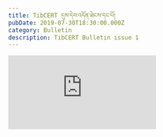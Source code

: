 ```yaml
---
title: TibCERT དུས་དེབ་འདོན་ཐེངས་དང་པོ།
pubDate: 2019-07-30T18:30:00.000Z
category: Bulletin
description: TibCERT Bulletin issue 1
---
```


![tibcert-bulletin-tibetan](https://res.cloudinary.com/daarpik83/image/upload/v1721018652/tibcert-bulletin-tibetan_eahnix.pdf "tibcert-bulletin-tibetan")
